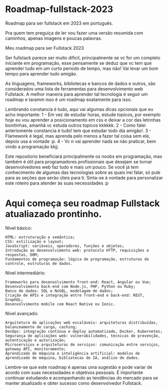# Roadmap-fullstack-2023
Roadmap para ser fullstack em 2023 em português.

Pra quem tem preguiça de ler vou fazer uma versão resumida com caminhos, apenas imagens e poucas palavras.

Meu roadmap para ser Fullstack 2023

Ser fullstack parece ser muito dificil, principalmente se vc for um completo iniciante em programação, esse pensamente se deduz que vc tem que aprender tudo em um curto periodo de tempo, mas não! Vai levar um bom tempo para aprender tudo amigão.

As linguagens, frameworks, bibliotecas e bancos de dados e outros, são considerados uma lista de ferramentas para desenvolvimento web Fullstack. A melhor maneira para aprender tal tecnologia é seguir um roadmap e taramm isso é um roadmap exatamente para isso.

Lembrando constancia é tudo, aqui vai algumas dicas opcionais que eu acho importante:
1 - Em vez de estudar horas, estude topicos, por exemplo hoje eu vou aprender a posicionamento em css e deixar a cor das letrinhas bonitinhas, amanhã vc estuda outros topicos kkkkkk.
2 - Como falei anteriomente constancia é tudo! tem que estudar todo dia amigão!.
3 - Flamework é legal, mas aprenda pelo menos a fazer tal coisa sem ele, depois usa a vontade :p.
4 - Vc n vai aprender nada se não praticar, bem vindo a programação kkjj.

Este repositorio beneficiará principalmente os noobs em programação, mas também é útil para programadores profissionais que desejam se tornar desenvolvedores web faz tudo e mais um pouco. Se você já tem conhecimento de algumas das tecnologias sobre as quais irei falar, só pule para as seções que serão úteis para ti. Sinta-se à vontade para personalizar este roteiro para atender às suas necessidades :p

# Aqui começa seu roadmap Fullstack atualiazado prontinho.

Nível básico:

    HTML: estruturação e semântica;
    CSS: estilização e layout;
    JavaScript: variáveis, operadores, funções e objetos;
    Introdução ao desenvolvimento web: protocolo HTTP, requisições e respostas, DOM;
    Fundamentos de programação: lógica de programação, estruturas de controle, estruturas de dados.

Nível intermediário:

    Frameworks para desenvolvimento front-end: React, Angular ou Vue;
    Desenvolvimento back-end com Node.js, PHP, Python ou Ruby;
    Banco de dados: SQL e NoSQL, modelagem de dados;
    Criação de APIs e integração entre front-end e back-end: REST, GraphQL;
    Desenvolvimento mobile com React Native ou Ionic.

Nível avançado:

    Arquitetura de aplicações web escaláveis: arquiteturas distribuídas, balanceamento de carga, caching;
    DevOps: integração contínua e deploy automatizado, Docker, Kubernetes;
    Segurança de aplicações web: vulnerabilidades, técnicas de prevenção, autenticação e autorização;
    Microserviços e arquiteturas de serviços: comunicação entre serviços, gateway API, monitoramento;
    Aprendizado de máquina e inteligência artificial: modelos de aprendizado de máquina, bibliotecas de IA, análise de dados.

Lembre-se que este roadmap é apenas uma sugestão e pode variar de acordo com suas necessidades e objetivos pessoais. É importante continuar estudando e acompanhando as tendências do mercado para se manter atualizado e obter sucesso como desenvolvedor Fullstack.






